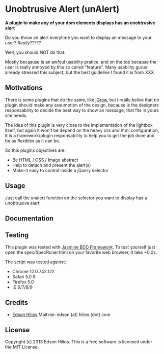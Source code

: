 Unobtrusive Alert (unAlert)
===========================
**A plugin to make any of your dom elements displays has an unobtrusive alert**

Do you throw an alert everytime you want to display an message to your user? *Really?????*

Well, you should NOT do that.

Mostly becasuse is an awfoul usability pratice, and on the top because the user is really annoyed by this so called "feature". 
Many usability gurus already stressed this subject, but the best guideline I found it is from XXX

Motivations
-----------

There is some plugins that do the same, like [jGrow](http://www.stanlemon.net/projects/jgrowl.html), but i really belive that no plugin should make any assumption of the design, because is the designers responsability to decide the best way to show an message, that fits in yours site needs.

The idea of this plugin is very close to the implementation of the lightbox itself, but again it won't be depend on the heavy css and html configuration, it is a framework/plugin responsability to help you to get the job done and be as flexibles as it can be.

So this plugins objectives are:

*   Be HTML / CSS / Image abstract
*   Help to detach and present the alert(s)
*   Make-it easy to control inside a jQuery selector


Usage
-----

Just call the unalert function on the selector you want to display has a unobtrusive alert:
  

Documentation
-------------

Testing
-------

This plugin was tested with [Jasmine BDD Framework](http://pivotal.github.com/jasmine/). To test yourself just open the spec/SpecRuner.html on your favorite web browser, it take ~0.0s.

The script was tested against:

*   Chrome 12.0.742.122
*   Safari 5.0.5
*   Firefox 5.0
*   IE 6/7/8/9

Credits
-------

*   [Edson Hilios](http://edson.hilios.com.br) Mail me: edson (at) hilios (dot) com

License
-------

Copyright (c) 2013 Edson Hilios. This is a free software is licensed under the MIT License.

